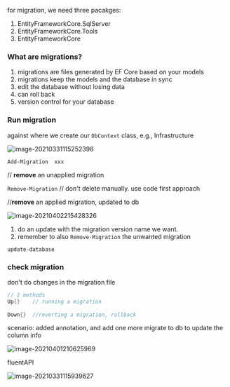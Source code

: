 for migration, we need three pacakges:

1. EntityFrameworkCore.SqlServer
2. EntityFrameworkCore.Tools
3. EntityFrameworkCore    



### What are migrations?

1. migrations are files generated by EF Core based on your models
2. migrations keep the models and the database in sync
3. edit the database without losing data
4. can roll back
5. version control for your database



### Run migration 

against where we create our `DbContext` class, e.g., Infrastructure

![image-20210331115252398](../../../../resources/image-20210331115252398.png)

`Add-Migration  xxx`

 // **remove** an unapplied migration 

`Remove-Migration`    // don't delete manually. use code first approach



//**remove** an applied migration, updated to db

![image-20210402215428326](../../../../resources/image-20210402215428326.png)

1. do an update with the migration version name we want. 
2. remember to also  `Remove-Migration`   the unwanted migration



`update-database`





### check migration

don't do changes in the migration file

```c#
// 2 methods
Up{}    // running a migration 
 
Down{}  //reverting a migration, rollback
```

scenario: added annotation, and add one more migrate to db to update the column info

![image-20210401210625969](../../../../resources/image-20210401210625969.png)



fluentAPI

![image-20210331115939627](../../../../resources/image-20210331115939627.png)



